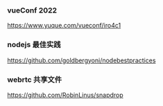 ### vueConf 2022
https://www.yuque.com/vueconf/iro4c1

### nodejs 最佳实践
https://github.com/goldbergyoni/nodebestpractices

### webrtc 共享文件

https://github.com/RobinLinus/snapdrop
